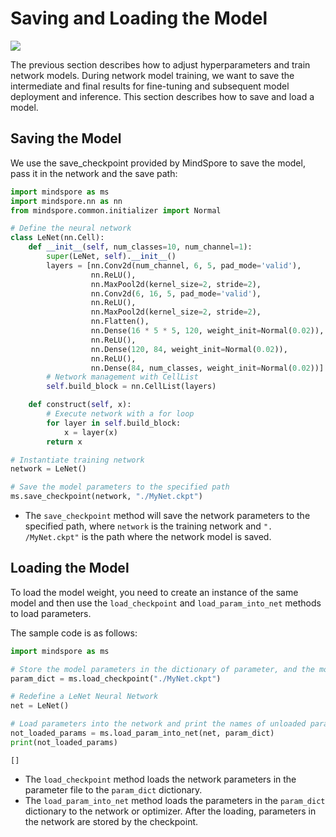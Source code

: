 # Saving and Loading the Model

<a href="https://gitee.com/mindspore/docs/blob/master/tutorials/source_en/beginner/save_load.md" target="_blank"><img src="https://mindspore-website.obs.cn-north-4.myhuaweicloud.com/website-images/master/resource/_static/logo_source_en.png"></a>

The previous section describes how to adjust hyperparameters and train network models. During network model training, we want to save the intermediate and final results for fine-tuning and subsequent model deployment and inference. This section describes how to save and load a model.

## Saving the Model

We use the save_checkpoint provided by MindSpore to save the model, pass it in the network and the save path:

```python
import mindspore as ms
import mindspore.nn as nn
from mindspore.common.initializer import Normal

# Define the neural network
class LeNet(nn.Cell):
    def __init__(self, num_classes=10, num_channel=1):
        super(LeNet, self).__init__()
        layers = [nn.Conv2d(num_channel, 6, 5, pad_mode='valid'),
                  nn.ReLU(),
                  nn.MaxPool2d(kernel_size=2, stride=2),
                  nn.Conv2d(6, 16, 5, pad_mode='valid'),
                  nn.ReLU(),
                  nn.MaxPool2d(kernel_size=2, stride=2),
                  nn.Flatten(),
                  nn.Dense(16 * 5 * 5, 120, weight_init=Normal(0.02)),
                  nn.ReLU(),
                  nn.Dense(120, 84, weight_init=Normal(0.02)),
                  nn.ReLU(),
                  nn.Dense(84, num_classes, weight_init=Normal(0.02))]
        # Network management with CellList
        self.build_block = nn.CellList(layers)

    def construct(self, x):
        # Execute network with a for loop
        for layer in self.build_block:
            x = layer(x)
        return x

# Instantiate training network
network = LeNet()

# Save the model parameters to the specified path
ms.save_checkpoint(network, "./MyNet.ckpt")
```

- The `save_checkpoint` method will save the network parameters to the specified path, where `network` is the training network and `". /MyNet.ckpt"` is the path where the network model is saved.

## Loading the Model

To load the model weight, you need to create an instance of the same model and then use the `load_checkpoint` and `load_param_into_net` methods to load parameters.

The sample code is as follows:

```python
import mindspore as ms

# Store the model parameters in the dictionary of parameter, and the model parameters saved during the training process above are loaded here
param_dict = ms.load_checkpoint("./MyNet.ckpt")

# Redefine a LeNet Neural Network
net = LeNet()

# Load parameters into the network and print the names of unloaded parameters
not_loaded_params = ms.load_param_into_net(net, param_dict)
print(not_loaded_params)
```

```text
[]
```

- The `load_checkpoint` method loads the network parameters in the parameter file to the `param_dict` dictionary.
- The `load_param_into_net` method loads the parameters in the `param_dict` dictionary to the network or optimizer. After the loading, parameters in the network are stored by the checkpoint.
